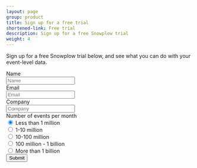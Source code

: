 ```yaml
---
layout: page
group: product
title: Sign up for a free trial
shortened-link: Free trial 
description: Sign up for a free Snowplow trial
weight: 4
---
```


Sign up for a free Snowplow trial below, and see what you can do with your event-level data.

<form class="form-horizontal">
	<div class="control-group">
		<label class="control-label" for="inputName">Name</label>
		<div class="controls">
			<input type="text" id="inputName" placeholder="Name">
		</div>
	</div>
	<div class="control-group">
		<label class="control-label" for="inputEmail">Email</label>
		<div class="controls">
			<input type="email" id="inputEmail" placeholder="Email">
		</div>
	</div>
	<div class="control-group">
		<label class="control-label" for="inputCompany">Company</label>
		<div class="controls">
			<input type="text" id="inputCompany" placeholder="Company">
		</div>
	</div>
	<div class="control-group">
		<label class="control-label" for="inputEventNumber">Number of events per month</label>
		<div class="controls">
			<div class="radio">
				<label>
					<input type="radio" name="inputEventsPerMonth" id="inputEventsPerMonth1" value="< 1 million" checked>
					Less than 1 million
				</label>
			</div>
			<div class="radio">
				<label>
					<input type="radio" name="inputEventsPerMonth" id="inputEventsPerMonth2" value="1 - 10 million">
					1-10 million
				</label>
			</div>
			<div class="radio">
				<label>
					<input type="radio" name="inputEventsPerMonth" id="inputEventsPerMonth3" value="10 - 100 million">
					10-100 million
				</label>
			</div>
			<div class="radio">
				<label>
					<input type="radio" name="inputEventsPerMonth" id="inputEventsPerMonth4" value="100 million - 1 billion">
					100 million - 1 billion
				</label>
			</div>
			<div class="radio">
				<label>
					<input type="radio" name="inputEventsPerMonth" id="inputEventsPerMonth4" value="1 billion +">
					More than 1 billion
				</label>
			</div>
		</div>
	</div>
	<div class="control-group">
		<div class="controls">
			<button type="submit" id="applyForFreeTrialButton" class="btn">Submit</button>
		</div>
	</div>
	<div id="output">
	</div>
</form>